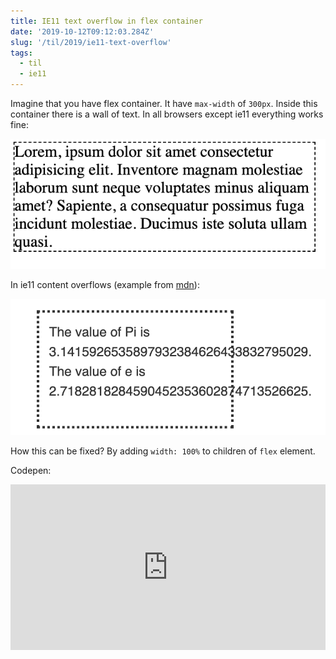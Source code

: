```yaml
---
title: IE11 text overflow in flex container
date: '2019-10-12T09:12:03.284Z'
slug: '/til/2019/ie11-text-overflow'
tags:
  - til
  - ie11
---
```


Imagine that you have flex container. It have `max-width` of `300px`. Inside this container
there is a wall of text. In all browsers except ie11 everything works fine:

![content](./content.png)

In ie11 content overflows (example from [mdn](https://developer.mozilla.org/pl/docs/Web/CSS/overflow-x)):

![ie11](./ie11.png)

How this can be fixed? By adding `width: 100%` to children of `flex` element.

Codepen:

<iframe height="265" style="width: 100%;" scrolling="no" title="ie11-width-fix" src="https://codepen.io/krzysztofzuraw/embed/YzzwGQG?height=265&theme-id=light&default-tab=css,result" frameborder="no" allowtransparency="true" allowfullscreen="true">
  See the Pen <a href='https://codepen.io/krzysztofzuraw/pen/YzzwGQG'>ie11-width-fix</a> by Krzysztof Żuraw
  (<a href='https://codepen.io/krzysztofzuraw'>@krzysztofzuraw</a>) on <a href='https://codepen.io'>CodePen</a>.
</iframe>
